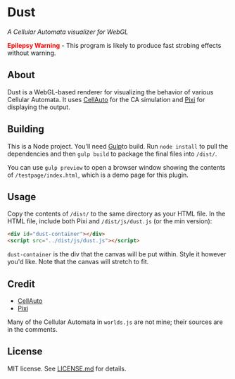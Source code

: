# Dust
*A Cellular Automata visualizer for WebGL*

<strong style="color:red">Epilepsy Warning</strong> - This program is likely to produce fast strobing effects without warning.

## About
Dust is a WebGL-based renderer for visualizing the behavior of various Cellular Automata. It uses [CellAuto](https://sanojian.github.io/cellauto) for the CA simulation and [Pixi](http://www.pixijs.com/) for displaying the output.

## Building
This is a Node project. You'll need [Gulp](https://gulpjs.com/)to build. Run `node install` to pull the dependencies and then `gulp build` to package the final files into `/dist/`.

You can use `gulp preview` to open a browser window showing the contents of `/testpage/index.html`, which is a demo page for this plugin.

## Usage
Copy the contents of `/dist/` to the same directory as your HTML file. In the HTML file, include both Pixi and `/dist/js/dust.js` (or the min version):

```html
<div id="dust-container"></div>
<script src="../dist/js/dust.js"></script>
```

`dust-container` is the div that the canvas will be put within. Style it however you'd like. Note that the canvas will stretch to fit.

## Credit
- [CellAuto](https://sanojian.github.io/cellauto)
- [Pixi](http://www.pixijs.com/)

Many of the Cellular Automata in `worlds.js` are not mine; their sources are in the comments.

## License
MIT license. See [LICENSE.md](LICENSE.md) for details.
